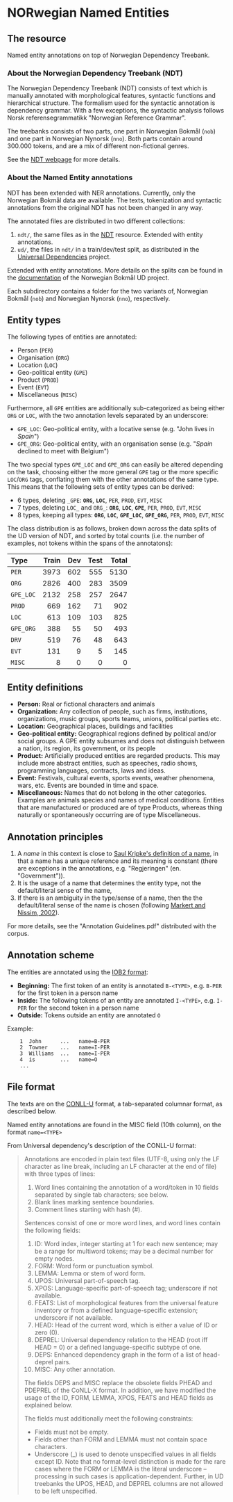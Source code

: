 # NORwegian Named Entities

## The resource

Named entity annotations on top of Norwegian Dependency Treebank. 

### About the Norwegian Dependency Treebank (NDT)

The Norwegian Dependency Treebank (NDT)
consists of text which is manually annotated with morphological features, syntactic functions 
and hierarchical structure. The formalism used for the syntactic annotation is dependency grammar. 
With a few exceptions, the syntactic analysis follows Norsk referensegrammatikk "Norwegian Reference Grammar".


The treebanks consists of two parts, one part in Norwegian Bokmål (`nob`) and one part in Norwegian Nynorsk (`nno`).
Both parts contain around 300.000 tokens, and are a mix of different non-fictional genres. 


See the [NDT webpage](https://www.nb.no/sprakbanken/show?serial=sbr-10) for more details.
 
### About the Named Entity annotations

NDT has been extended with NER annotations. Currently, only the Norwegian Bokmål data are available.
The texts, tokenization and syntactic annotations from the original NDT has not been changed in any way. 
 
 The annotated files are distributed in two different collections:
 
 1. `ndt/`, the same files as in the [NDT](https://www.nb.no/sprakbanken/show?serial=sbr-10) resource. Extended with entity annotations.
 2. `ud/`, the files in `ndt/` in a train/dev/test split, as distributed in the [Universal Dependencies](http://universaldependencies.org) project.
 
 Extended with entity annotations. More details on the splits can be found in the 
 [documentation](https://github.com/UniversalDependencies/UD_Norwegian-Bokmaal/blob/master/README.md#data-splits) of the Norwegian Bokmål UD project.

Each subdirectory contains a folder for the two variants of, Norwegian Bokmål (`nob`) and Norwegian Nynorsk (`nno`), respectively.

## Entity types

The following types of entities are annotated:

* Person (`PER`)
* Organisation (`ORG`)
* Location (`LOC`)
* Geo-political entity (`GPE`)
* Product (`PROD`)
* Event (`EVT`)
* Miscellaneous (`MISC`)

Furthermore, all `GPE` entities are additionally sub-categorized as being either `ORG` or `LOC`, with the two annotation levels separated by an underscore:

* `GPE_LOC`: Geo-political entity, with a locative sense (e.g. "John lives in _Spain_")
* `GPE_ORG`: Geo-political entity, with an organisation sense (e.g. "_Spain_ declined to meet with Belgium")

The two special types `GPE_LOC` and `GPE_ORG` can easily be altered depending on the task, choosing either the more general `GPE` tag or the more specific `LOC`/`ORG` tags, conflating them with the other annotations of the same type. This means that the following sets of entity types can be derived:

* 6 types, deleting `_GPE`: **`ORG`**, **`LOC`**, `PER`, `PROD`, `EVT`, `MISC`
* 7 types, deleting `LOC_` and `ORG_`: **`ORG`**, **`LOC`**, **`GPE`**, `PER`, `PROD`, `EVT`, `MISC`
* 8 types, keeping all types: **`ORG`**, **`LOC`**, **`GPE_LOC`**, **`GPE_ORG`**, `PER`, `PROD`, `EVT`, `MISC`


The class distribution is as follows, broken down across the data splits of the UD version of NDT, and sorted by total counts (i.e. the number of examples, not tokens within the spans of the annotatons):

| Type     | Train  | Dev    | Test   |  Total | 
| :--------|-------:|-------:|-------:|-------:| 
| `PER`    |   3973 |    602 |    555 |   5130 |
| `ORG`    |   2826 |    400 |    283 |   3509 |
| `GPE_LOC`|   2132 |    258 |    257 |   2647 |
| `PROD`   |    669 |    162 |     71 |    902 |
| `LOC`    |    613 |    109 |    103 |    825 |
| `GPE_ORG`|    388 |     55 |     50 |    493 |
| `DRV`    |    519 |     76 |     48 |    643 |
| `EVT`    |    131 |      9 |      5 |    145 |
| `MISC`   |      8 |      0 |      0 |      0 |

## Entity definitions

* **Person:** Real or fictional characters and animals
* **Organization:** Any collection of people, such as firms, institutions, organizations, music groups,
 sports teams, unions, political parties etc.
* **Location:** Geographical places, buildings and facilities
* **Geo-political entity:** Geographical regions defined by political and/or social groups. 
A GPE entity subsumes and does not distinguish between a nation, its region, its government, or its people
* **Product:** Artificially produced entities are regarded products. This may include more abstract entities, such as speeches, 
radio shows, programming languages, contracts, laws and ideas.
* **Event:** Festivals, cultural events, sports events, weather phenomena, wars, etc. Events are bounded in time and space.
* **Miscellaneous:** Names that do not belong in the other categories. Examples are animals species and 
names of medical conditions. Entities that are manufactured or produced are of type Products, 
whereas thing naturally or spontaneously occurring are of type Miscellaneous. 

## Annotation principles

1. A _name_ in this context is close to [Saul Kripke's definition of a name](https://en.wikipedia.org/wiki/Saul_Kripke#Naming_and_Necessity),
in that a name has a unique reference and its meaning is constant (there are exceptions in the annotations, e.g. "Regjeringen" (en. "Government")).
2. It is the usage of a name that determines the entity type, not the default/literal sense of the name,
3. If there is an ambiguity in the type/sense of a name, then the the default/literal sense of the name is chosen 
(following [Markert and Nissim, 2002](http://www.lrec-conf.org/proceedings/lrec2002/pdf/11.pdf)).

For more details, see the "Annotation Guidelines.pdf" distributed with the corpus. 


## Annotation scheme
The entities are annotated using the [IOB2 format](https://en.wikipedia.org/wiki/Inside%E2%80%93outside%E2%80%93beginning_(tagging)):

* **Beginning:** The first token of an entity is annotated `B-<TYPE>`, e.g. `B-PER` for the first token in a person name
* **Inside:** The following tokens of an entity are annotated `I-<TYPE>`, e.g. `I-PER` for the second token in a person name
* **Outside:** Tokens outside an entity are annotated `O`

Example:
```
    1  John      ...   name=B-PER
    2  Towner    ...   name=I-PER
    3  Williams  ...   name=I-PER
    4  is        ...   name=O
    ...
```

## File format

The texts are on the [CONLL-U](http://universaldependencies.org/format.html) format, 
a tab-separated columnar format, as described below.

Named entity annotations are found in the MISC field (10th column), on the format `name=<TYPE>`

From Universal dependency's description of the CONLL-U format:

> Annotations are encoded in plain text files (UTF-8, using only the LF character as line break, including an LF character at the end of file) with three types of lines:
> 
> 1. Word lines containing the annotation of a word/token in 10 fields separated by single tab characters; see below.
> 2. Blank lines marking sentence boundaries.
> 3. Comment lines starting with hash (#).
> 
> Sentences consist of one or more word lines, and word lines contain the following fields:
> 
> 1. ID: Word index, integer starting at 1 for each new sentence; may be a range for multiword tokens; may be a decimal number for empty nodes.
> 2. FORM: Word form or punctuation symbol.
> 3. LEMMA: Lemma or stem of word form.
> 4. UPOS: Universal part-of-speech tag.
> 5. XPOS: Language-specific part-of-speech tag; underscore if not available.
> 6. FEATS: List of morphological features from the universal feature inventory or from a defined language-specific extension; underscore if not available.
> 7. HEAD: Head of the current word, which is either a value of ID or zero (0).
> 8. DEPREL: Universal dependency relation to the HEAD (root iff HEAD = 0) or a defined language-specific subtype of one.
> 9. DEPS: Enhanced dependency graph in the form of a list of head-deprel pairs.
> 10. MISC: Any other annotation.
>
> The fields DEPS and MISC replace the obsolete fields PHEAD and PDEPREL of the CoNLL-X format. In addition, we have modified the usage of the ID, FORM, LEMMA, XPOS, FEATS and HEAD fields as explained below.
> 
> The fields must additionally meet the following constraints:
> 
> - Fields must not be empty.
> - Fields other than FORM and LEMMA must not contain space characters.
> - Underscore (\_) is used to denote unspecified values in all fields except ID. Note that no format-level distinction is made for the rare cases where the FORM or LEMMA is the literal underscore – processing in such cases is application-dependent. Further, in UD treebanks the UPOS, HEAD, and DEPREL columns are not allowed to be left unspecified.
